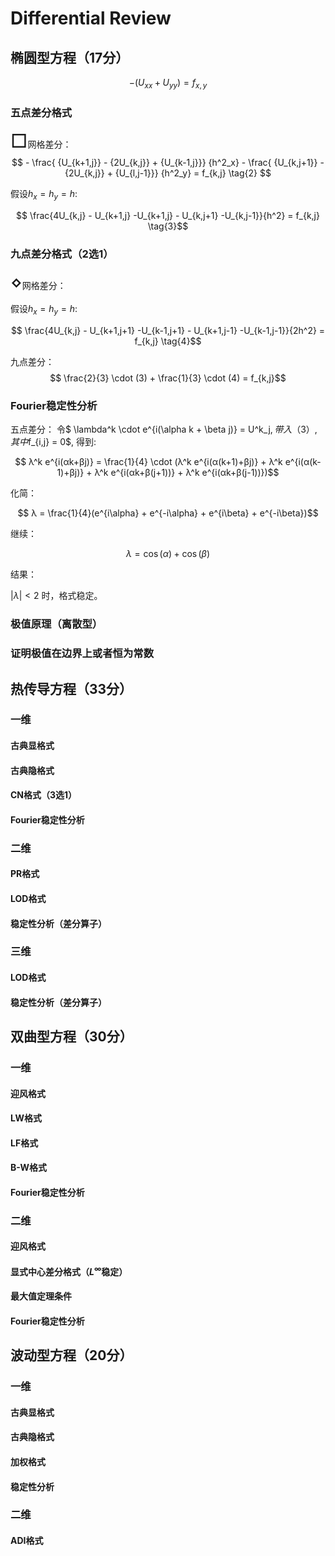# Differential Review

<!-- ## 我是sbbfx -->

## 椭圆型方程（17分）

$$ -(U_{xx}+U_{yy}) = f_{x,y} \tag{1}$$

### 五点差分格式


<span style="font-size: 30px;">&square;</span>网格差分：
$$ - \frac{ {U_{k+1,j}} - {2U_{k,j}} + {U_{k-1,j}}} {h^2_x} - \frac{ {U_{k,j+1}} - {2U_{k,j}} + {U_{l,j-1}}} {h^2_y} = f_{k,j} \tag{2} $$

假设$h_x = h_y = h$:

$$ \frac{4U_{k,j} - U_{k+1,j} -U_{k+1,j} - U_{k,j+1} -U_{k,j-1}}{h^2} = f_{k,j} \tag{3}$$

### 九点差分格式（2选1）

<span style="font-size: 30px;">&diamond;</span>网格差分：

假设$h_x = h_y = h$:

$$ \frac{4U_{k,j} - U_{k+1,j+1} -U_{k-1,j+1} - U_{k+1,j-1} -U_{k-1,j-1}}{2h^2} = f_{k,j} \tag{4}$$

九点差分：
$$ \frac{2}{3} \cdot (3) + \frac{1}{3} \cdot (4) = f_{k,j}$$

### Fourier稳定性分析

五点差分：
令$ \lambda^k \cdot e^{i(\alpha k + \beta j)} = U^k_j$, 带入（3）,其中$f_{i,j} = 0$, 得到:

$$ λ^k e^{i(αk+βj)} = \frac{1}{4} \cdot (λ^k e^{i(α(k+1)+βj)} + λ^k e^{i(α(k-1)+βj)} + λ^k e^{i(αk+β(j+1))} + λ^k e^{i(αk+β(j-1))})$$

化简：

$$ λ = \frac{1}{4}(e^{i\alpha} + e^{-i\alpha} + e^{i\beta} + e^{-i\beta})$$

继续：

$$ λ = \cos(α) + \cos(β) $$

结果：

$|λ|<2$ 时，格式稳定。


### 极值原理（离散型）
### 证明极值在边界上或者恒为常数


## 热传导方程（33分）

### 一维
#### 古典显格式
#### 古典隐格式
#### CN格式（3选1）
#### Fourier稳定性分析

### 二维
#### PR格式
#### LOD格式
#### 稳定性分析（差分算子）

### 三维
#### LOD格式
#### 稳定性分析（差分算子）


## 双曲型方程（30分）

### 一维
#### 迎风格式
#### LW格式
#### LF格式
#### B-W格式
#### Fourier稳定性分析

### 二维
#### 迎风格式
#### 显式中心差分格式（$L^{\infty}$稳定）
#### 最大值定理条件
#### Fourier稳定性分析


## 波动型方程（20分）

### 一维
#### 古典显格式
#### 古典隐格式
#### 加权格式
#### 稳定性分析

### 二维
#### ADI格式